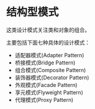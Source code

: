 # 结构型模式
这类设计模式关注类和对象的组合。

主要包括下面七种具体的设计模式：
  - 适配器模式(Adapter Pattern)
  - 桥接模式(Bridge Pattern)
  - 组合模式(Composite Pattern)
  - 装饰器模式(Decorator Pattern)
  - 外观模式(Facade Pattern)
  - 享元模式(Flyweight Pattern)
  - 代理模式(Proxy Pattern)
